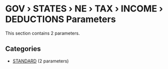 # GOV › STATES › NE › TAX › INCOME › DEDUCTIONS Parameters

This section contains 2 parameters.

## Categories

- [STANDARD](standard/index.md) (2 parameters)
